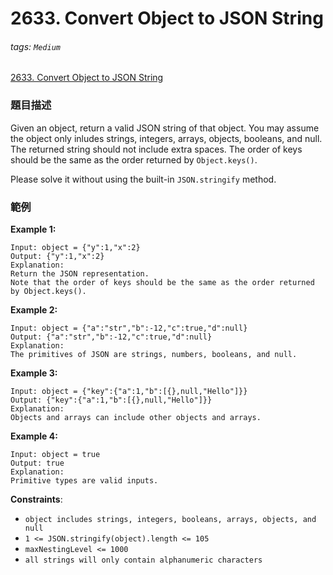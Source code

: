 # 2633. Convert Object to JSON String

###### tags: `Medium`

[2633. Convert Object to JSON String](https://leetcode.com/problems/convert-object-to-json-string/)

### 題目描述

Given an object, return a valid JSON string of that object. You may assume the object only inludes strings, integers, arrays, objects, booleans, and null. The returned string should not include extra spaces. The order of keys should be the same as the order returned by `Object.keys()`.

Please solve it without using the built-in `JSON.stringify` method.

### 範例

**Example 1:**

```
Input: object = {"y":1,"x":2}
Output: {"y":1,"x":2}
Explanation: 
Return the JSON representation.
Note that the order of keys should be the same as the order returned by Object.keys().
```

**Example 2:**

```
Input: object = {"a":"str","b":-12,"c":true,"d":null}
Output: {"a":"str","b":-12,"c":true,"d":null}
Explanation:
The primitives of JSON are strings, numbers, booleans, and null.
```

**Example 3:**

```
Input: object = {"key":{"a":1,"b":[{},null,"Hello"]}}
Output: {"key":{"a":1,"b":[{},null,"Hello"]}}
Explanation:
Objects and arrays can include other objects and arrays.
```

**Example 4:**

```
Input: object = true
Output: true
Explanation:
Primitive types are valid inputs.
```

**Constraints**:

- `object includes strings, integers, booleans, arrays, objects, and null`
- `1 <= JSON.stringify(object).length <= 105`
- `maxNestingLevel <= 1000`
- `all strings will only contain alphanumeric characters`
